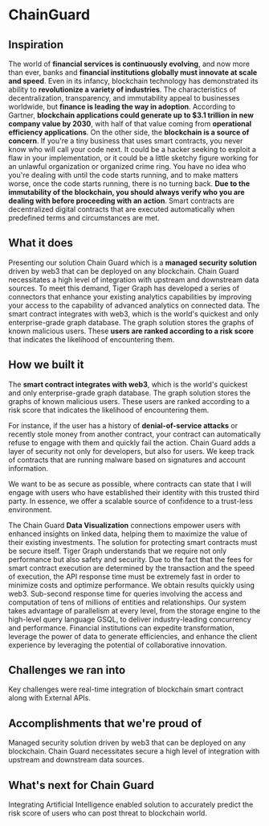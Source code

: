 # ChainGuard

## Inspiration
The world of **financial services is continuously evolving**, and now more than ever, banks and **financial institutions globally must innovate at scale and speed**. Even in its infancy, blockchain technology has demonstrated its ability to **revolutionize a variety of industries**. The characteristics of decentralization, transparency, and immutability appeal to businesses worldwide, but **finance is leading the way in adoption**.
According to Gartner, **blockchain applications could generate up to $3.1 trillion in new company value by 2030**, with half of that value coming from **operational efficiency applications**. On the other side, the **blockchain is a source of concern**. If you're a tiny business that uses smart contracts, you never know who will call your code next. It could be a hacker seeking to exploit a flaw in your implementation, or it could be a little sketchy figure working for an unlawful organization or organized crime ring. You have no idea who you're dealing with until the code starts running, and to make matters worse, once the code starts running, there is no turning back. **Due to the immutability of the blockchain, you should always verify who you are dealing with before proceeding with an action**. Smart contracts are decentralized digital contracts that are executed automatically when predefined terms and circumstances are met.

## What it does
Presenting our solution Chain Guard which is a **managed security solution** driven by web3 that can be deployed on any blockchain. Chain Guard necessitates a high level of integration with upstream and downstream data sources. To meet this demand, Tiger Graph has developed a series of connectors that enhance your existing analytics capabilities by improving your access to the capability of advanced analytics on connected data. The smart contract integrates with web3, which is the world's quickest and only enterprise-grade graph database. The graph solution stores the graphs of known malicious users. These **users are ranked according to a risk score** that indicates the likelihood of encountering them.

## How we built it

The **smart contract integrates with web3**, which is the world's quickest and only enterprise-grade graph database. The graph solution stores the graphs of known malicious users. These users are ranked according to a risk score that indicates the likelihood of encountering them.

For instance, if the user has a history of **denial-of-service attacks** or recently stole money from another contract, your contract can automatically refuse to engage with them and quickly fail the action. Chain Guard adds a layer of security not only for developers, but also for users. We keep track of contracts that are running malware based on signatures and account information. 

We want to be as secure as possible, where contracts can state that I will engage with users who have established their identity with this trusted third party. In essence, we offer a scalable source of confidence to a trust-less environment.

The Chain Guard **Data Visualization** connections empower users with enhanced insights on linked data, helping them to maximize the value of their existing investments. 
The solution for protecting smart contracts must be secure itself. Tiger Graph understands that we require not only performance but also safety and security.
Due to the fact that the fees for smart contract execution are determined by the transaction and the speed of execution, the API response time must be extremely fast in order to minimize costs and optimize performance. We obtain results quickly using web3. Sub-second response time for queries involving the access and computation of tens of millions of entities and relationships. Our system takes advantage of parallelism at every level, from the storage engine to the high-level query language GSQL, to deliver industry-leading concurrency and performance. Financial institutions can expedite transformation, leverage the power of data to generate efficiencies, and enhance the client experience by leveraging the potential of collaborative innovation.


## Challenges we ran into

Key challenges were real-time integration of blockchain smart contract along with External APIs. 

## Accomplishments that we're proud of

Managed security solution driven by web3 that can be deployed on any blockchain. Chain Guard necessitates secure a high level of integration with upstream and downstream data sources. 

## What's next for Chain Guard

Integrating Artificial Intelligence enabled solution to accurately predict the risk score of users who can post threat to blockchain world.
